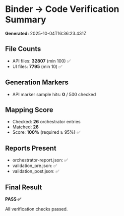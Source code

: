 # Binder → Code Verification Summary

**Generated:** 2025-10-04T16:36:23.431Z

## File Counts
- API files: **32807** (min 100) ✅
- UI files: **7795** (min 10) ✅

## Generation Markers
- API marker sample hits: **0** / 500 checked

## Mapping Score
- Checked: **26** orchestrator entries
- Matched: **26**
- Score: **100%** (required ≥ 95%) ✅

## Reports Present
- orchestrator-report.json: ✅
- validation_pre.json: ✅
- validation_post.json: ✅

## Final Result
**PASS ✅**

All verification checks passed.